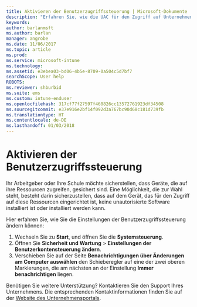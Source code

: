 ```yaml
---
title: Aktivieren der Benutzerzugriffssteuerung | Microsoft-Dokumente
description: "Erfahren Sie, wie die UAC für den Zugriff auf Unternehmensressourcen aktiviert wird."
keywords: 
author: barlanmsft
ms.author: barlan
manager: angrobe
ms.date: 11/06/2017
ms.topic: article
ms.prod: 
ms.service: microsoft-intune
ms.technology: 
ms.assetid: e3ebea03-bd06-4b5e-8709-0a504c5d7bf7
searchScope: User help
ROBOTS: 
ms.reviewer: shburbid
ms.suite: ems
ms.custom: intune-enduser
ms.openlocfilehash: 317cf77f27597f460826cc13572761923df34508
ms.sourcegitcommit: e37e916e2bf14f092d3a767bc90d68c181d739fb
ms.translationtype: HT
ms.contentlocale: de-DE
ms.lasthandoff: 01/03/2018
---
```

# <a name="how-to-enable-user-access-control"></a>Aktivieren der Benutzerzugriffssteuerung

Ihr Arbeitgeber oder Ihre Schule möchte sicherstellen, dass Geräte, die auf ihre Ressourcen zugreifen, gesichert sind. Eine Möglichkeit, die zur Wahl steht, besteht darin sicherzustellen, dass auf dem Gerät, das für den Zugriff auf diese Ressourcen eingerichtet ist, keine unautorisierte Software installiert ist oder installiert werden kann.

Hier erfahren Sie, wie Sie die Einstellungen der Benutzerzugriffssteuerung ändern können:

1. Wechseln Sie zu **Start**, und öffnen Sie die **Systemsteuerung**.
2. Öffnen Sie **Sicherheit und Wartung** > **Einstellungen der Benutzerkontensteuerung ändern**.
3. Verschieben Sie auf der Seite **Benachrichtigungen über Änderungen am Computer auswählen** den Schieberegler auf eine der zwei oberen Markierungen, die am nächsten an der Einstellung **Immer benachrichtigen** liegen.

Benötigen Sie weitere Unterstützung? Kontaktieren Sie den Support Ihres Unternehmens. Die entsprechenden Kontaktinformationen finden Sie auf der [Website des Unternehmensportals](https://portal.manage.microsoft.com#HelpDeskDialog).
